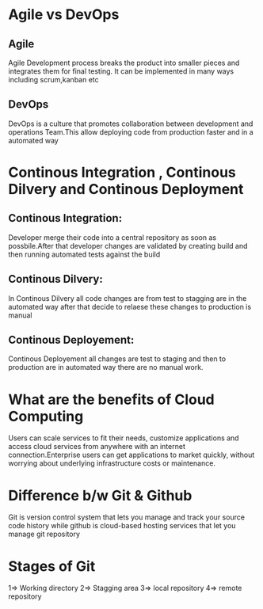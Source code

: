 # Agile vs DevOps
## Agile
Agile Development process breaks the product into smaller pieces and 
integrates them for final testing. It can be implemented in many ways
including scrum,kanban etc

## DevOps
DevOps is a culture that promotes collaboration between development and 
operations Team.This allow deploying code from production faster and in a  automated way

# Continous Integration , Continous Dilvery and Continous Deployment
## Continous Integration:
Developer merge their code into a central repository as soon as possbile.After that developer changes are validated by creating build and then running automated tests against the build

## Continous Dilvery:
In Continous Dilvery all code changes are from test to stagging are in the automated way after that decide to relaese these changes to production is manual 

## Continous Deployement:
Continous Deployement all changes are test to staging and then to production are in automated way there are no manual work.


# What are the benefits of Cloud Computing
Users can scale services to fit their needs, customize applications and access cloud services from anywhere with an internet connection.Enterprise users can get applications to market quickly, without worrying about underlying infrastructure costs or maintenance.


# Difference b/w Git & Github
Git is version control system that lets you manage and track your source code  history while github is cloud-based hosting services that let you manage git repository 


# Stages of Git
1=> Working directory
2=> Stagging area
3=> local repository
4=> remote repository


